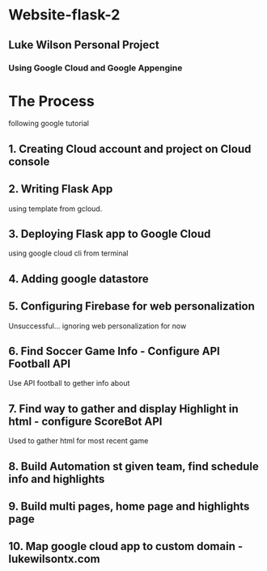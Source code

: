 # Website-flask-2

## Luke Wilson Personal Project

### Using Google Cloud and Google Appengine

# The Process

following google tutorial

## 1. Creating Cloud account and project on Cloud console

## 2. Writing Flask App

using template from gcloud.

## 3. Deploying Flask app to Google Cloud

using google cloud cli
from terminal

## 4. Adding google datastore

## 5. Configuring Firebase for web personalization

Unsuccessful... ignoring web personalization for now

## 6. Find Soccer Game Info - Configure API Football API

Use API football to gether info about 

## 7. Find way to gather and display Highlight in html - configure ScoreBot API

Used to gather html for most recent game

## 8. Build Automation st given team, find schedule info and highlights

## 9. Build multi pages, home page and highlights page

## 10. Map google cloud app to custom domain - lukewilsontx.com
